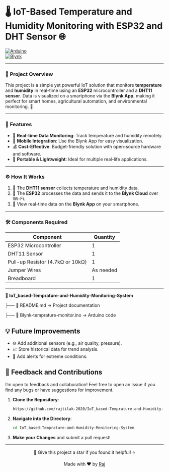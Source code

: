 # 🌡️ IoT-Based Temperature and Humidity Monitoring with ESP32 and DHT Sensor 🌐

[![Arduino](https://img.shields.io/badge/Arduino-IDE-blue)](https://www.arduino.cc/)  
[![Blynk](https://img.shields.io/badge/Platform-Blynk-green)](https://blynk.io/) 

---

### 📖 **Project Overview**
This project is a simple yet powerful IoT solution that monitors **temperature** and **humidity** in real-time using an **ESP32** microcontroller and a **DHT11 sensor**. Data is visualized on a smartphone via the **Blynk App**, making it perfect for smart homes, agricultural automation, and environmental monitoring. 🔎

---

### 🎯 **Features**
- 🌟 **Real-time Data Monitoring**: Track temperature and humidity remotely.  
- 📱 **Mobile Integration**: Use the Blynk App for easy visualization.  
- 💰 **Cost-Effective**: Budget-friendly solution with open-source hardware and software.  
- 🔌 **Portable & Lightweight**: Ideal for multiple real-life applications.  

---

### ⚙️ **How It Works**

1. 📍 The **DHT11 sensor** collects temperature and humidity data.
2. 📡 The **ESP32** processes the data and sends it to the **Blynk Cloud** over Wi-Fi.
3. 📲 View real-time data on the **Blynk App** on your smartphone.

---

### 🛠️ **Components Required**

| Component           | Quantity |
|----------------------|----------|
| ESP32 Microcontroller | 1        |
| DHT11 Sensor        | 1        |
| Pull-up Resistor (4.7kΩ or 10kΩ) | 1        |
| Jumper Wires        | As needed |
| Breadboard          | 1        |

---
**📂 IoT_based-Temprature-and-Humidity-Monitoring-System**

├── 📄 README.md                           -> Project documentation

├── 📄 Blynk-temprature-monitor.ino        -> Arduino code

## 💡 **Future Improvements**
- 🌐 Add additional sensors (e.g., air quality, pressure).
- 📈 Store historical data for trend analysis.
- 🔔 Add alerts for extreme conditions.

## 💬 Feedback and Contributions

I’m open to feedback and collaboration! Feel free to open an issue if you find any bugs or have suggestions for improvement. 

1. **Clone the Repository**:
    ```bash
    https://github.com/rajtilak-2020/IoT_based-Temprature-and-Humidity-Monitoring-System.git
    ```
2. **Navigate into the Directory**:
    ```bash
    cd IoT_based-Temprature-and-Humidity-Monitoring-System
    ```
3. **Make your Changes** and submit a pull request!

---


<p align="center">
  🌟 Give this project a star if you found it helpful! ⭐


<p align="center">
    Made with ❤️ by <a href="https://github.com/rajtilak-2020">Raj</a>
</p>
